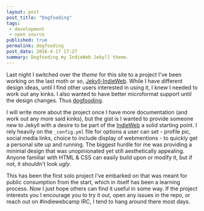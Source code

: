```yaml
---
layout: post
post_title: "Dogfooding"
tags:
 - development
 - open source
published: true
permalink: dogfooding
post_date: 2016-4-17 17:27
summary: Dogfooding my IndieWeb Jekyll theme.
---
```


 Last night I switched over the *theme* for this site to a project I've been working on the last moth or so, [Jekyll-IndieWeb](https://github.com/miklb/jekyll-indieweb). While I have different design ideas, until I find other users interested in using it, I knew I needed to work out any kinks. I also wanted to have better microformat support until the design changes. Thus
[dogfooding](https://en.wikipedia.org/wiki/Eating_your_own_dog_food).

I will write more about the project once I have more documentation (and work out any more said kinks), but the gist is I wanted to provide someone new to Jekyll with a desire to be part of the
[IndieWeb](https://indiewebcamp.com/) a solid starting point. I rely heavily on the `_config.yml` file for options a user can set - profile pic, social media links, choice to include display of webmentions - to quickly get a personal site up and running. The biggest hurdle for me was providing a minimal design that was unopinionated yet still aesthetically appealing. Anyone familiar with HTML & CSS can easily build upon or modify it, but if not, it shouldn't look *ugly*.

This has been the first solo project I've embarked on that was meant for public consumption from the start, which in itself has been a learning process. Now I just hope others can find it useful in some way. If the project interests you I encourage you to try it out, open any issues in the repo, or reach out on #indiewebcamp IRC, I tend to hang around there most days.

<a href="https://brid.gy/publish/twitter"></a>
